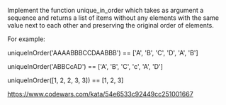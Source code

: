 Implement the function unique_in_order which takes as argument a sequence and returns a list of items without any elements with the same value next to each other and preserving the original order of elements.

For example:

uniqueInOrder('AAAABBBCCDAABBB') == ['A', 'B', 'C', 'D', 'A', 'B']

uniqueInOrder('ABBCcAD') == ['A', 'B', 'C', 'c', 'A', 'D']

uniqueInOrder([1, 2, 2, 3, 3]) == [1, 2, 3]

https://www.codewars.com/kata/54e6533c92449cc251001667
